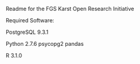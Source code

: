 Readme for the FGS Karst Open Research Initiative

Required Software:  

PostgreSQL 9.3.1

Python 2.7.6
psycopg2
pandas

R 3.1.0

